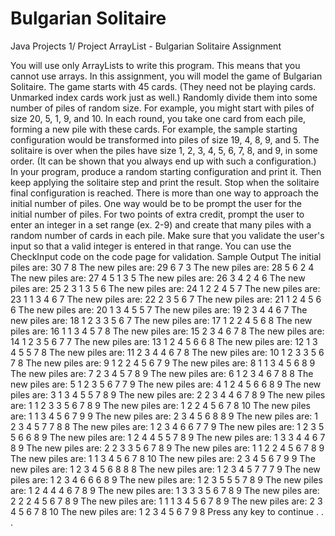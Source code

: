 # Bulgarian Solitaire
Java Projects
1/ Project ArrayList - Bulgarian Solitaire
Assignment

You will use only ArrayLists to write this program. This means that you cannot use arrays.
In this assignment, you will model the game of Bulgarian Solitaire.
The game starts with 45 cards. (They need not be playing cards. Unmarked index cards work just as well.)
Randomly divide them into some number of piles of random size.
For example, you might start with piles of size 20, 5, 1, 9, and 10.
In each round, you take one card from each pile, forming a new pile with these cards.
For example, the sample starting configuration would be transformed into piles of size 19, 4, 8, 9, and 5.
The solitaire is over when the piles have size 1, 2, 3, 4, 5, 6, 7, 8, and 9, in some order. (It can be shown that you always end up with such a configuration.)
In your program, produce a random starting configuration and print it.
Then keep applying the solitaire step and print the result.
Stop when the solitaire final configuration is reached.
There is more than one way to approach the initial number of piles. One way would be to be prompt the user for the initial number of piles. For two points of extra credit, prompt the user to enter an integer in a set range (ex. 2-9) and create that many piles with a random number of cards in each pile. Make sure that you validate the user's input so that a valid integer is entered in that range. You can use the CheckInput code on the code page for validation.
Sample Output
        	The initial piles are:
			30 7 8
			The new piles are:
			29 6 7 3
			The new piles are:
			28 5 6 2 4
			The new piles are:
			27 4 5 1 3 5
			The new piles are:
			26 3 4 2 4 6
			The new piles are:
			25 2 3 1 3 5 6
			The new piles are:
			24 1 2 2 4 5 7
			The new piles are:
			23 1 1 3 4 6 7
			The new piles are:
			22 2 3 5 6 7
			The new piles are:
			21 1 2 4 5 6 6
			The new piles are:
			20 1 3 4 5 5 7
			The new piles are:
			19 2 3 4 4 6 7
			The new piles are:
			18 1 2 3 3 5 6 7
			The new piles are:
			17 1 2 2 4 5 6 8
			The new piles are:
			16 1 1 3 4 5 7 8
			The new piles are:
			15 2 3 4 6 7 8
			The new piles are:
			14 1 2 3 5 6 7 7
			The new piles are:
			13 1 2 4 5 6 6 8
			The new piles are:
			12 1 3 4 5 5 7 8
			The new piles are:
			11 2 3 4 4 6 7 8
			The new piles are:
			10 1 2 3 3 5 6 7 8
			The new piles are:
			9 1 2 2 4 5 6 7 9
			The new piles are:
			8 1 1 3 4 5 6 8 9
			The new piles are:
			7 2 3 4 5 7 8 9
			The new piles are:
			6 1 2 3 4 6 7 8 8
			The new piles are:
			5 1 2 3 5 6 7 7 9
			The new piles are:
			4 1 2 4 5 6 6 8 9
			The new piles are:
			3 1 3 4 5 5 7 8 9
			The new piles are:
			2 2 3 4 4 6 7 8 9
			The new piles are:
			1 1 2 3 3 5 6 7 8 9
			The new piles are:
			1 2 2 4 5 6 7 8 10
			The new piles are:
			1 1 3 4 5 6 7 9 9
			The new piles are:
			2 3 4 5 6 8 8 9
			The new piles are:
			1 2 3 4 5 7 7 8 8
			The new piles are:
			1 2 3 4 6 6 7 7 9
			The new piles are:
			1 2 3 5 5 6 6 8 9
			The new piles are:
			1 2 4 4 5 5 7 8 9
			The new piles are:
			1 3 3 4 4 6 7 8 9
			The new piles are:
			2 2 3 3 5 6 7 8 9
			The new piles are:
			1 1 2 2 4 5 6 7 8 9
			The new piles are:
			1 1 3 4 5 6 7 8 10
			The new piles are:
			2 3 4 5 6 7 9 9
			The new piles are:
			1 2 3 4 5 6 8 8 8
			The new piles are:
			1 2 3 4 5 7 7 7 9
			The new piles are:
			1 2 3 4 6 6 6 8 9
			The new piles are:
			1 2 3 5 5 5 7 8 9
			The new piles are:
			1 2 4 4 4 6 7 8 9
			The new piles are:
			1 3 3 3 5 6 7 8 9
			The new piles are:
			2 2 2 4 5 6 7 8 9
			The new piles are:
			1 1 1 3 4 5 6 7 8 9
			The new piles are:
			2 3 4 5 6 7 8 10
			The new piles are:
			1 2 3 4 5 6 7 9 8
Press any key to continue . . .

